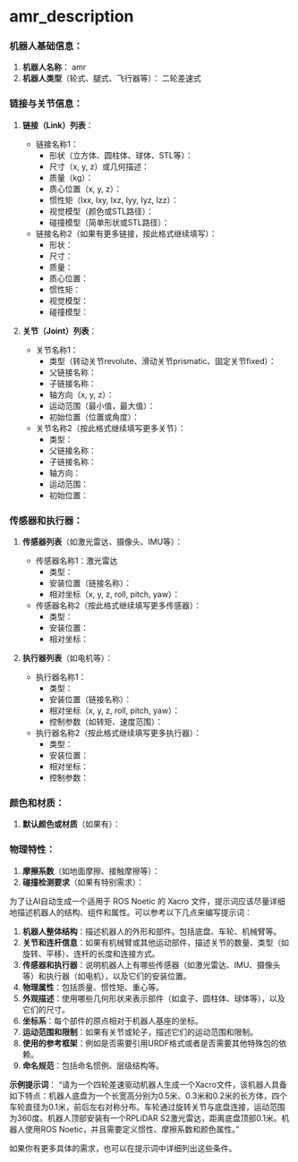 # amr_description

### 机器人基础信息：
1. **机器人名称**：  amr
2. **机器人类型**（轮式、腿式、飞行器等）：  二轮差速式

### 链接与关节信息：
1. **链接（Link）列表**：
   - 链接名称1：
     - 形状（立方体、圆柱体、球体、STL等）：
     - 尺寸（x, y, z）或几何描述：
     - 质量（kg）：  
     - 质心位置（x, y, z）：  
     - 惯性矩（Ixx, Ixy, Ixz, Iyy, Iyz, Izz）：
     - 视觉模型（颜色或STL路径）：  
     - 碰撞模型（简单形状或STL路径）：  
   - 链接名称2（如果有更多链接，按此格式继续填写）：
     - 形状：
     - 尺寸：
     - 质量：  
     - 质心位置：  
     - 惯性矩：
     - 视觉模型：  
     - 碰撞模型：

2. **关节（Joint）列表**：
   - 关节名称1：
     - 类型（转动关节revolute、滑动关节prismatic、固定关节fixed）：  
     - 父链接名称：  
     - 子链接名称：  
     - 轴方向（x, y, z）：  
     - 运动范围（最小值，最大值）：  
     - 初始位置（位置或角度）：  
   - 关节名称2（按此格式继续填写更多关节）：  
     - 类型：  
     - 父链接名称：  
     - 子链接名称：  
     - 轴方向：  
     - 运动范围：  
     - 初始位置：

### 传感器和执行器：
1. **传感器列表**（如激光雷达、摄像头、IMU等）：
   - 传感器名称1：激光雷达
     - 类型：  
     - 安装位置（链接名称）：  
     - 相对坐标（x, y, z, roll, pitch, yaw）：  
   - 传感器名称2（按此格式继续填写更多传感器）：  
     - 类型：  
     - 安装位置：  
     - 相对坐标：

2. **执行器列表**（如电机等）：
   - 执行器名称1：
     - 类型：  
     - 安装位置（链接名称）：  
     - 相对坐标（x, y, z, roll, pitch, yaw）：  
     - 控制参数（如转矩、速度范围）：  
   - 执行器名称2（按此格式继续填写更多执行器）：  
     - 类型：  
     - 安装位置：  
     - 相对坐标：  
     - 控制参数：

### 颜色和材质：
1. **默认颜色或材质**（如果有）：  

### 物理特性：
1. **摩擦系数**（如地面摩擦、接触摩擦等）：  
2. **碰撞检测要求**（如果有特别需求）：  



为了让AI自动生成一个适用于 ROS Noetic 的 Xacro 文件，提示词应该尽量详细地描述机器人的结构、组件和属性。可以参考以下几点来编写提示词：

1. **机器人整体结构**：描述机器人的外形和部件。包括底盘、车轮、机械臂等。
2. **关节和连杆信息**：如果有机械臂或其他运动部件，描述关节的数量、类型（如旋转、平移）、连杆的长度和连接方式。
3. **传感器和执行器**：说明机器人上有哪些传感器（如激光雷达、IMU、摄像头等）和执行器（如电机），以及它们的安装位置。
4. **物理属性**：包括质量、惯性矩、重心等。
5. **外观描述**：使用哪些几何形状来表示部件（如盒子、圆柱体、球体等），以及它们的尺寸。
6. **坐标系**：每个部件的原点相对于机器人基座的坐标。
7. **运动范围和限制**：如果有关节或轮子，描述它们的运动范围和限制。
8. **使用的参考框架**：例如是否需要引用URDF格式或者是否需要其他特殊包的依赖。
9. **命名规范**：包括命名惯例、层级结构等。

**示例提示词**：
“请为一个四轮差速驱动机器人生成一个Xacro文件，该机器人具备如下特点：机器人底盘为一个长宽高分别为0.5米、0.3米和0.2米的长方体，四个车轮直径为0.1米，前后左右对称分布。车轮通过旋转关节与底盘连接，运动范围为360度。机器人顶部安装有一个RPLiDAR S2激光雷达，距离底盘顶部0.1米。机器人使用ROS Noetic，并且需要定义惯性、摩擦系数和颜色属性。”

如果你有更多具体的需求，也可以在提示词中详细列出这些条件。